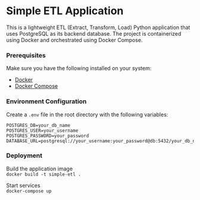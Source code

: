 # Simple ETL Application

This is a lightweight ETL (Extract, Transform, Load) Python application that uses PostgreSQL as its backend database. The project is containerized using Docker and orchestrated using Docker Compose.

### Prerequisites

Make sure you have the following installed on your system:

- [Docker](https://www.docker.com/)
- [Docker Compose](https://docs.docker.com/compose/)

### Environment Configuration

Create a `.env` file in the root directory with the following variables:

```env
POSTGRES_DB=your_db_name
POSTGRES_USER=your_username
POSTGRES_PASSWORD=your_password
DATABASE_URL=postgresql://your_username:your_password@db:5432/your_db_name
```

### Deployment

Build the application image\
`docker build -t simple-etl .`

Start services\
`docker-compose up`